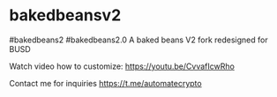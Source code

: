 # bakedbeansv2
#bakedbeans2
#bakedbeans2.0
A baked beans V2 fork redesigned for BUSD

Watch video how to customize: https://youtu.be/CvvafIcwRho

Contact me for inquiries 
https://t.me/automatecrypto
